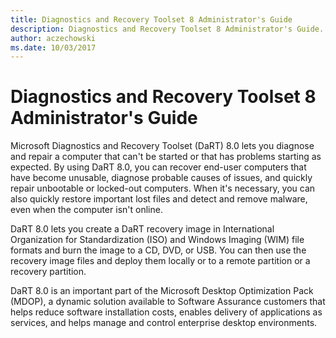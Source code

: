 ```yaml
---
title: Diagnostics and Recovery Toolset 8 Administrator's Guide
description: Diagnostics and Recovery Toolset 8 Administrator's Guide.
author: aczechowski
ms.date: 10/03/2017
---
```


# Diagnostics and Recovery Toolset 8 Administrator's Guide

Microsoft Diagnostics and Recovery Toolset (DaRT) 8.0 lets you diagnose and repair a computer that can't be started or that has problems starting as expected. By using DaRT 8.0, you can recover end-user computers that have become unusable, diagnose probable causes of issues, and quickly repair unbootable or locked-out computers. When it's necessary, you can also quickly restore important lost files and detect and remove malware, even when the computer isn't online.

DaRT 8.0 lets you create a DaRT recovery image in International Organization for Standardization (ISO) and Windows Imaging (WIM) file formats and burn the image to a CD, DVD, or USB. You can then use the recovery image files and deploy them locally or to a remote partition or a recovery partition.

DaRT 8.0 is an important part of the Microsoft Desktop Optimization Pack (MDOP), a dynamic solution available to Software Assurance customers that helps reduce software installation costs, enables delivery of applications as services, and helps manage and control enterprise desktop environments.
